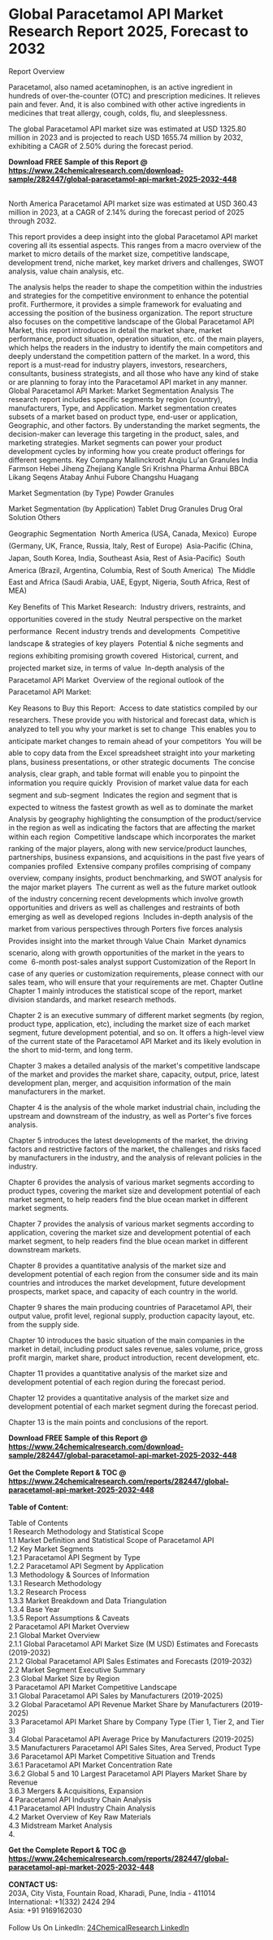 <h1>Global Paracetamol API Market Research Report 2025, Forecast to 2032</h1><p>Report Overview</p><p>
Paracetamol, also named acetaminophen, is an active ingredient in hundreds of over-the-counter (OTC) and prescription medicines. It relieves pain and fever. And, it is also combined with other active ingredients in medicines that treat allergy, cough, colds, flu, and sleeplessness.</p><p>
The global Paracetamol API market size was estimated at USD 1325.80 million in 2023 and is projected to reach USD 1655.74 million by 2032, exhibiting a CAGR of 2.50% during the forecast period.</p><div><b>Download FREE Sample of this Report @ 
            <a href="https://www.24chemicalresearch.com/download-sample/282447/global-paracetamol-api-market-2025-2032-448">
            https://www.24chemicalresearch.com/download-sample/282447/global-paracetamol-api-market-2025-2032-448</a></b></div><br><p>
North America Paracetamol API market size was estimated at USD 360.43 million in 2023, at a CAGR of 2.14% during the forecast period of 2025 through 2032.</p><p>
This report provides a deep insight into the global Paracetamol API market covering all its essential aspects. This ranges from a macro overview of the market to micro details of the market size, competitive landscape, development trend, niche market, key market drivers and challenges, SWOT analysis, value chain analysis, etc.</p><p>
The analysis helps the reader to shape the competition within the industries and strategies for the competitive environment to enhance the potential profit. Furthermore, it provides a simple framework for evaluating and accessing the position of the business organization. The report structure also focuses on the competitive landscape of the Global Paracetamol API Market, this report introduces in detail the market share, market performance, product situation, operation situation, etc. of the main players, which helps the readers in the industry to identify the main competitors and deeply understand the competition pattern of the market.
In a word, this report is a must-read for industry players, investors, researchers, consultants, business strategists, and all those who have any kind of stake or are planning to foray into the Paracetamol API market in any manner.
Global Paracetamol API Market: Market Segmentation Analysis
The research report includes specific segments by region (country), manufacturers, Type, and Application. Market segmentation creates subsets of a market based on product type, end-user or application, Geographic, and other factors. By understanding the market segments, the decision-maker can leverage this targeting in the product, sales, and marketing strategies. Market segments can power your product development cycles by informing how you create product offerings for different segments.
Key Company
Mallinckrodt
Anqiu Lu'an
Granules India
Farmson
Hebei Jiheng
Zhejiang Kangle
Sri Krishna Pharma
Anhui BBCA Likang
Seqens
Atabay
Anhui Fubore
Changshu Huagang</p><p>
Market Segmentation (by Type)
Powder
Granules</p><p>
Market Segmentation (by Application)
Tablet Drug
Granules Drug
Oral Solution
Others</p><p>
Geographic Segmentation
 North America (USA, Canada, Mexico)
 Europe (Germany, UK, France, Russia, Italy, Rest of Europe)
 Asia-Pacific (China, Japan, South Korea, India, Southeast Asia, Rest of Asia-Pacific)
 South America (Brazil, Argentina, Columbia, Rest of South America)
 The Middle East and Africa (Saudi Arabia, UAE, Egypt, Nigeria, South Africa, Rest of MEA)</p><p>
Key Benefits of This Market Research:
 Industry drivers, restraints, and opportunities covered in the study
 Neutral perspective on the market performance
 Recent industry trends and developments
 Competitive landscape &amp; strategies of key players
 Potential &amp; niche segments and regions exhibiting promising growth covered
 Historical, current, and projected market size, in terms of value
 In-depth analysis of the Paracetamol API Market
 Overview of the regional outlook of the Paracetamol API Market:</p><p>
Key Reasons to Buy this Report:
 Access to date statistics compiled by our researchers. These provide you with historical and forecast data, which is analyzed to tell you why your market is set to change
 This enables you to anticipate market changes to remain ahead of your competitors
 You will be able to copy data from the Excel spreadsheet straight into your marketing plans, business presentations, or other strategic documents
 The concise analysis, clear graph, and table format will enable you to pinpoint the information you require quickly
 Provision of market value data for each segment and sub-segment
 Indicates the region and segment that is expected to witness the fastest growth as well as to dominate the market
 Analysis by geography highlighting the consumption of the product/service in the region as well as indicating the factors that are affecting the market within each region
 Competitive landscape which incorporates the market ranking of the major players, along with new service/product launches, partnerships, business expansions, and acquisitions in the past five years of companies profiled
 Extensive company profiles comprising of company overview, company insights, product benchmarking, and SWOT analysis for the major market players
 The current as well as the future market outlook of the industry concerning recent developments which involve growth opportunities and drivers as well as challenges and restraints of both emerging as well as developed regions
 Includes in-depth analysis of the market from various perspectives through Porters five forces analysis
 Provides insight into the market through Value Chain
 Market dynamics scenario, along with growth opportunities of the market in the years to come
 6-month post-sales analyst support
Customization of the Report
In case of any queries or customization requirements, please connect with our sales team, who will ensure that your requirements are met.
Chapter Outline
Chapter 1 mainly introduces the statistical scope of the report, market division standards, and market research methods.</p><p>
Chapter 2 is an executive summary of different market segments (by region, product type, application, etc), including the market size of each market segment, future development potential, and so on. It offers a high-level view of the current state of the Paracetamol API Market and its likely evolution in the short to mid-term, and long term.</p><p>
Chapter 3 makes a detailed analysis of the market's competitive landscape of the market and provides the market share, capacity, output, price, latest development plan, merger, and acquisition information of the main manufacturers in the market.</p><p>
Chapter 4 is the analysis of the whole market industrial chain, including the upstream and downstream of the industry, as well as Porter's five forces analysis.</p><p>
Chapter 5 introduces the latest developments of the market, the driving factors and restrictive factors of the market, the challenges and risks faced by manufacturers in the industry, and the analysis of relevant policies in the industry.</p><p>
Chapter 6 provides the analysis of various market segments according to product types, covering the market size and development potential of each market segment, to help readers find the blue ocean market in different market segments.</p><p>
Chapter 7 provides the analysis of various market segments according to application, covering the market size and development potential of each market segment, to help readers find the blue ocean market in different downstream markets.</p><p>
Chapter 8 provides a quantitative analysis of the market size and development potential of each region from the consumer side and its main countries and introduces the market development, future development prospects, market space, and capacity of each country in the world.</p><p>
Chapter 9 shares the main producing countries of Paracetamol API, their output value, profit level, regional supply, production capacity layout, etc. from the supply side.</p><p>
Chapter 10 introduces the basic situation of the main companies in the market in detail, including product sales revenue, sales volume, price, gross profit margin, market share, product introduction, recent development, etc.</p><p>
Chapter 11 provides a quantitative analysis of the market size and development potential of each region during the forecast period.</p><p>
Chapter 12 provides a quantitative analysis of the market size and development potential of each market segment during the forecast period.</p><p>
Chapter 13 is the main points and conclusions of the report.</p><p>
</p><div><b>Download FREE Sample of this Report @ 
            <a href="https://www.24chemicalresearch.com/download-sample/282447/global-paracetamol-api-market-2025-2032-448">
            https://www.24chemicalresearch.com/download-sample/282447/global-paracetamol-api-market-2025-2032-448</a></b></div><br><div><b>Get the Complete Report & TOC @ 
            <a href="https://www.24chemicalresearch.com/reports/282447/global-paracetamol-api-market-2025-2032-448">
            https://www.24chemicalresearch.com/reports/282447/global-paracetamol-api-market-2025-2032-448</a></b></div><br>
            <b>Table of Content:</b><p>Table of Contents<br />
1 Research Methodology and Statistical Scope<br />
1.1 Market Definition and Statistical Scope of Paracetamol API<br />
1.2 Key Market Segments<br />
1.2.1 Paracetamol API Segment by Type<br />
1.2.2 Paracetamol API Segment by Application<br />
1.3 Methodology & Sources of Information<br />
1.3.1 Research Methodology<br />
1.3.2 Research Process<br />
1.3.3 Market Breakdown and Data Triangulation<br />
1.3.4 Base Year<br />
1.3.5 Report Assumptions & Caveats<br />
2 Paracetamol API Market Overview<br />
2.1 Global Market Overview<br />
2.1.1 Global Paracetamol API Market Size (M USD) Estimates and Forecasts (2019-2032)<br />
2.1.2 Global Paracetamol API Sales Estimates and Forecasts (2019-2032)<br />
2.2 Market Segment Executive Summary<br />
2.3 Global Market Size by Region<br />
3 Paracetamol API Market Competitive Landscape<br />
3.1 Global Paracetamol API Sales by Manufacturers (2019-2025)<br />
3.2 Global Paracetamol API Revenue Market Share by Manufacturers (2019-2025)<br />
3.3 Paracetamol API Market Share by Company Type (Tier 1, Tier 2, and Tier 3)<br />
3.4 Global Paracetamol API Average Price by Manufacturers (2019-2025)<br />
3.5 Manufacturers Paracetamol API Sales Sites, Area Served, Product Type<br />
3.6 Paracetamol API Market Competitive Situation and Trends<br />
3.6.1 Paracetamol API Market Concentration Rate<br />
3.6.2 Global 5 and 10 Largest Paracetamol API Players Market Share by Revenue<br />
3.6.3 Mergers & Acquisitions, Expansion<br />
4 Paracetamol API Industry Chain Analysis<br />
4.1 Paracetamol API Industry Chain Analysis<br />
4.2 Market Overview of Key Raw Materials<br />
4.3 Midstream Market Analysis<br />
4.</p><div><b>Get the Complete Report & TOC @ 
            <a href="https://www.24chemicalresearch.com/reports/282447/global-paracetamol-api-market-2025-2032-448">
            https://www.24chemicalresearch.com/reports/282447/global-paracetamol-api-market-2025-2032-448</a></b></div><br><b>CONTACT US:</b><br>
            203A, City Vista, Fountain Road, Kharadi, Pune, India - 411014<br>
            International: +1(332) 2424 294<br>
            Asia: +91 9169162030 <br><br>
            Follow Us On LinkedIn: <a href="https://www.linkedin.com/company/24chemicalresearch/">24ChemicalResearch LinkedIn</a>